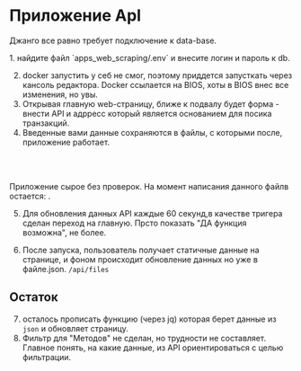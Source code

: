 # Приложение ApI

<p>Джанго все равно требует подключение к data-base.<br>
  </p>
1. найдите файл `apps_web_scraping/.env` и внесите логин и пароль к db.

2. docker запустить у себ не смог, поэтому приддется запусткать через кансоль редактора. Docker ссылается на 
BIOS, хоты в BIOS внес все изменения, но увы.
3. Открывая главную web-страницу, ближе к подвалу будет форма - внести API и адрресс который является основанием для посика транзакций.
4. Введенные вами данные сохраняются в файлы, с которыми после, приложение работает.
<br>
<br>
  <p>
    Приложение сырое без проверок. На момент написания данного файлв остается: .<br>
  </p>

5. Для обновления данных API каждые 60 секунд,в качестве тригера сделан переход на главную. Прсто показать "ДА 
   функция возможна", не более.

6. После запуска, пользователь получает статичные данные на странице, и фоном происходит обновление данных но уже в 
   файле.json. `/api/files`<br>

## Остаток
7. осталось прописать функцию (через jq) которая берет данные из `json` и обновляет страницу.
8. Фильтр для "Методов" не сделан, но трудности не составляет. Главное понять, на какие данные, из API 
     ориентироваться с целью фильтрации. <br>
